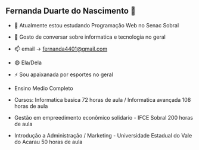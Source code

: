 ## Fernanda Duarte do Nascimento 👋

<!--
**fernandaduarten/fernandaduarten** is a ✨ _special_ ✨ repository because its `README.md` (this file) appears on your GitHub profile.

Here are some ideas to get you started:

- 🔭 I’m currently working on ...
- 🌱 I’m currently learning ...
- 👯 I’m looking to collaborate on ...
- 🤔 I’m looking for help with ...
- 💬 Ask me about ...
- 📫 How to reach me: ...
- 😄 Pronouns: ...
- ⚡ Fun fact: ...
-->
- 🌱 Atualmente estou estudando Programação Web no Senac Sobral
- 💬 Gosto de conversar sobre informatica e tecnologia no geral
- 📫 email -> fernanda4401@gmail.com
- 😄 Ela/Dela
- ⚡ Sou apaixanada por esportes no geral

- Ensino Medio Completo

- Cursos: Informatica basica 72 horas de aula / Informatica avançada 108 horas de aula
- Gestão em empreedimento econômico solidario  - IFCE Sobral 200 horas de aula
- Introdução a Administração / Marketing - Universidade Estadual do Vale do Acarau 50 horas de aula
